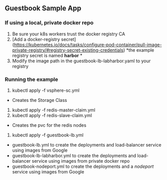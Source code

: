 ## Guestbook Sample App

### If using a local, private docker repo
1. Be sure your k8s workers trust the docker registry CA
1. [Add a docker-registry secret] (https://kubernetes.io/docs/tasks/configure-pod-container/pull-image-private-registry/#registry-secret-existing-credentials) *the example registry secret is named **harbor** *
1. Modify the image path in the guestbook-lb-labharbor.yaml to your registry

### Running the example
1. kubectl apply -f vsphere-sc.yml
  * Creates the Storage Class
1. kubectl apply -f redis-master-claim.yml
1. kubectl apply -f redis-slave-claim.yml
  * Creates the pvc for the redis nodes
1. kubectl apply -f guestbook-lb.yml
  * guestbook-lb.yml to create the deployments and load-balancer service using images from Google
  * guestbook-lb-labharbor.yml to create the deployments and load-balancer service using images from private docker repo
  * guestbook-nodeport.yml to create the deployments and a *nodeport* service using images from Google
